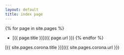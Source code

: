 ```yaml
---
layout: default
title: index page
---
```

{% for page in site.pages %}
  * [{{ page.title }}]({{ page.url }})
{% endfor %}

[{{ site.pages.corona.title }}]({{ site.pages.corona.url }})
